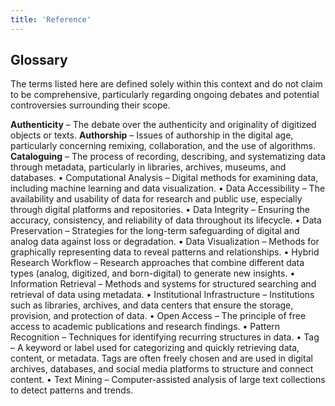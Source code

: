 ```yaml
---
title: 'Reference'
---
```


## Glossary


The terms listed here are defined solely within this context and do not claim to be comprehensive, particularly regarding ongoing debates and potential controversies surrounding their scope.

**Authenticity** – The debate over the authenticity and originality of digitized objects or texts.
**Authorship** – Issues of authorship in the digital age, particularly concerning remixing, collaboration, and the use of algorithms.
**Cataloguing** – The process of recording, describing, and systematizing data through metadata, particularly in libraries, archives, museums, and databases.
•	Computational Analysis – Digital methods for examining data, including machine learning and data visualization.
•	Data Accessibility – The availability and usability of data for research and public use, especially through digital platforms and repositories.
•	Data Integrity – Ensuring the accuracy, consistency, and reliability of data throughout its lifecycle.
•	Data Preservation – Strategies for the long-term safeguarding of digital and analog data against loss or degradation.
•	Data Visualization – Methods for graphically representing data to reveal patterns and relationships.
•	Hybrid Research Workflow – Research approaches that combine different data types (analog, digitized, and born-digital) to generate new insights.
•	Information Retrieval – Methods and systems for structured searching and retrieval of data using metadata.
•	Institutional Infrastructure – Institutions such as libraries, archives, and data centers that ensure the storage, provision, and protection of data.
•	Open Access – The principle of free access to academic publications and research findings.
•	Pattern Recognition – Techniques for identifying recurring structures in data.
•	Tag – A keyword or label used for categorizing and quickly retrieving data, content, or metadata. Tags are often freely chosen and are used in digital archives, databases, and social media platforms to structure and connect content.
•	Text Mining – Computer-assisted analysis of large text collections to detect patterns and trends.
